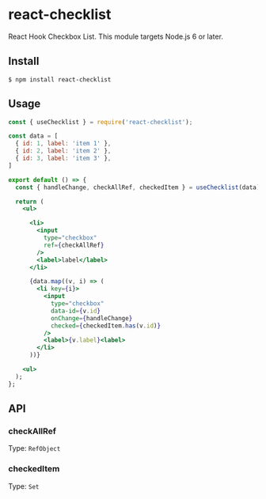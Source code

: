 # react-checklist

React Hook Checkbox List. This module targets Node.js 6 or later.

## Install

```
$ npm install react-checklist
```

## Usage

```jsx
const { useChecklist } = require('react-checklist');

const data = [
  { id: 1, label: 'item 1' },
  { id: 2, label: 'item 2' },
  { id: 3, label: 'item 3' },
]

export default () => {
  const { handleChange, checkAllRef, checkedItem } = useChecklist(data);

  return (
    <ul>

      <li>
        <input
          type="checkbox"
          ref={checkAllRef}
        />
        <label>label</label>
      </li>

      {data.map((v, i) => (
        <li key={i}>
          <input
            type="checkbox"
            data-id={v.id}
            onChange={handleChange}
            checked={checkedItem.has(v.id)}
          />
          <label>{v.label}<label>
        </li>
      ))}

    <ul>
  );
};
```


## API

### checkAllRef

Type: `RefObject`

### checkedItem

Type: `Set`
